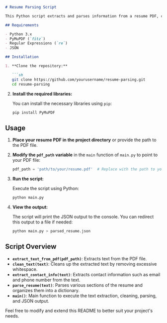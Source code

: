 ```markdown
# Resume Parsing Script

This Python script extracts and parses information from a resume PDF, converting it into a structured JSON format. It uses the `PyMuPDF` library to extract text from PDF files, cleans the text, and then parses sections like Contact Information, Education, Experience, Projects, Skills, Course Work, Achievements, and Certificates.

## Requirements

- Python 3.x
- PyMuPDF (`fitz`)
- Regular Expressions (`re`)
- JSON

## Installation

1. **Clone the repository:**

   ```sh
   git clone https://github.com/yourusername/resume-parsing.git
   cd resume-parsing
   ```

2. **Install the required libraries:**

   You can install the necessary libraries using `pip`:

   ```sh
   pip install PyMuPDF
   ```

## Usage

1. **Place your resume PDF in the project directory** or provide the path to the PDF file.

2. **Modify the `pdf_path` variable** in the `main` function of `main.py` to point to your PDF file:

   ```python
   pdf_path = 'path/to/your/resume.pdf'  # Replace with the path to your PDF file
   ```

3. **Run the script:**

   Execute the script using Python:

   ```sh
   python main.py
   ```

4. **View the output:**

   The script will print the JSON output to the console. You can redirect this output to a file if needed:

   ```sh
   python main.py > parsed_resume.json
   ```

## Script Overview

- **`extract_text_from_pdf(pdf_path)`**: Extracts text from the PDF file.
- **`clean_text(text)`**: Cleans up the extracted text by removing excessive whitespace.
- **`extract_contact_info(text)`**: Extracts contact information such as email and phone number from the text.
- **`parse_resume(text)`**: Parses various sections of the resume and organizes them into a dictionary.
- **`main()`**: Main function to execute the text extraction, cleaning, parsing, and JSON output.

Feel free to modify and extend this README to better suit your project's needs.
